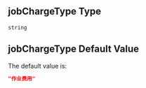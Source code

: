 ## jobChargeType Type

`string`

## jobChargeType Default Value

The default value is:

```json
"作业费用"
```
